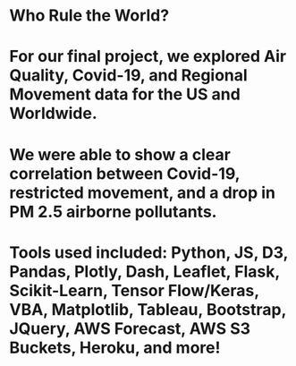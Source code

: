 # Who Rule the World?
# For our final project, we explored Air Quality, Covid-19, and Regional Movement data for the US and Worldwide.
# We were able to show a clear correlation between Covid-19, restricted movement, and a drop in PM 2.5 airborne pollutants.
# Tools used included: Python, JS, D3, Pandas, Plotly, Dash, Leaflet, Flask, Scikit-Learn, Tensor Flow/Keras, VBA, Matplotlib, Tableau, Bootstrap, JQuery, AWS Forecast, AWS S3 Buckets, Heroku, and more!
